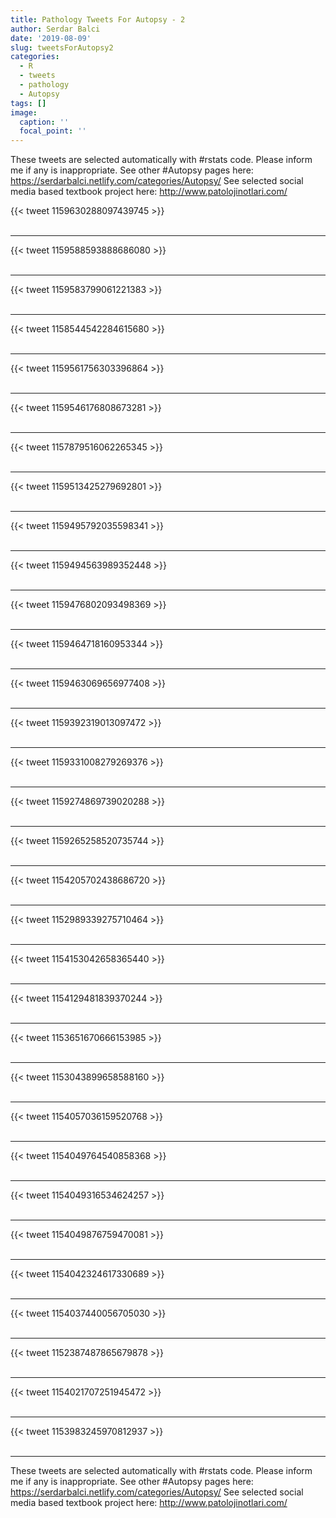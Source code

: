 ```yaml
---
title: Pathology Tweets For Autopsy - 2
author: Serdar Balci
date: '2019-08-09'
slug: tweetsForAutopsy2
categories:
  - R
  - tweets
  - pathology
  - Autopsy
tags: []
image:
  caption: ''
  focal_point: ''
---
```



These tweets are selected automatically with #rstats code. Please inform me if any is inappropriate.
See other #Autopsy pages here: https://serdarbalci.netlify.com/categories/Autopsy/ 
See selected social media based textbook project here: http://www.patolojinotlari.com/

{{< tweet 1159630288097439745 >}}
<br>
<br>
<hr>
{{< tweet 1159588593888686080 >}}
<br>
<br>
<hr>
{{< tweet 1159583799061221383 >}}
<br>
<br>
<hr>
{{< tweet 1158544542284615680 >}}
<br>
<br>
<hr>
{{< tweet 1159561756303396864 >}}
<br>
<br>
<hr>
{{< tweet 1159546176808673281 >}}
<br>
<br>
<hr>
{{< tweet 1157879516062265345 >}}
<br>
<br>
<hr>
{{< tweet 1159513425279692801 >}}
<br>
<br>
<hr>
{{< tweet 1159495792035598341 >}}
<br>
<br>
<hr>
{{< tweet 1159494563989352448 >}}
<br>
<br>
<hr>
{{< tweet 1159476802093498369 >}}
<br>
<br>
<hr>
{{< tweet 1159464718160953344 >}}
<br>
<br>
<hr>
{{< tweet 1159463069656977408 >}}
<br>
<br>
<hr>
{{< tweet 1159392319013097472 >}}
<br>
<br>
<hr>
{{< tweet 1159331008279269376 >}}
<br>
<br>
<hr>
{{< tweet 1159274869739020288 >}}
<br>
<br>
<hr>
{{< tweet 1159265258520735744 >}}
<br>
<br>
<hr>
{{< tweet 1154205702438686720 >}}
<br>
<br>
<hr>
{{< tweet 1152989339275710464 >}}
<br>
<br>
<hr>
{{< tweet 1154153042658365440 >}}
<br>
<br>
<hr>
{{< tweet 1154129481839370244 >}}
<br>
<br>
<hr>
{{< tweet 1153651670666153985 >}}
<br>
<br>
<hr>
{{< tweet 1153043899658588160 >}}
<br>
<br>
<hr>
{{< tweet 1154057036159520768 >}}
<br>
<br>
<hr>
{{< tweet 1154049764540858368 >}}
<br>
<br>
<hr>
{{< tweet 1154049316534624257 >}}
<br>
<br>
<hr>
{{< tweet 1154049876759470081 >}}
<br>
<br>
<hr>
{{< tweet 1154042324617330689 >}}
<br>
<br>
<hr>
{{< tweet 1154037440056705030 >}}
<br>
<br>
<hr>
{{< tweet 1152387487865679878 >}}
<br>
<br>
<hr>
{{< tweet 1154021707251945472 >}}
<br>
<br>
<hr>
{{< tweet 1153983245970812937 >}}
<br>
<br>
<hr>


These tweets are selected automatically with #rstats code. Please inform me if any is inappropriate.
See other #Autopsy pages here: https://serdarbalci.netlify.com/categories/Autopsy/ 
See selected social media based textbook project here: http://www.patolojinotlari.com/
